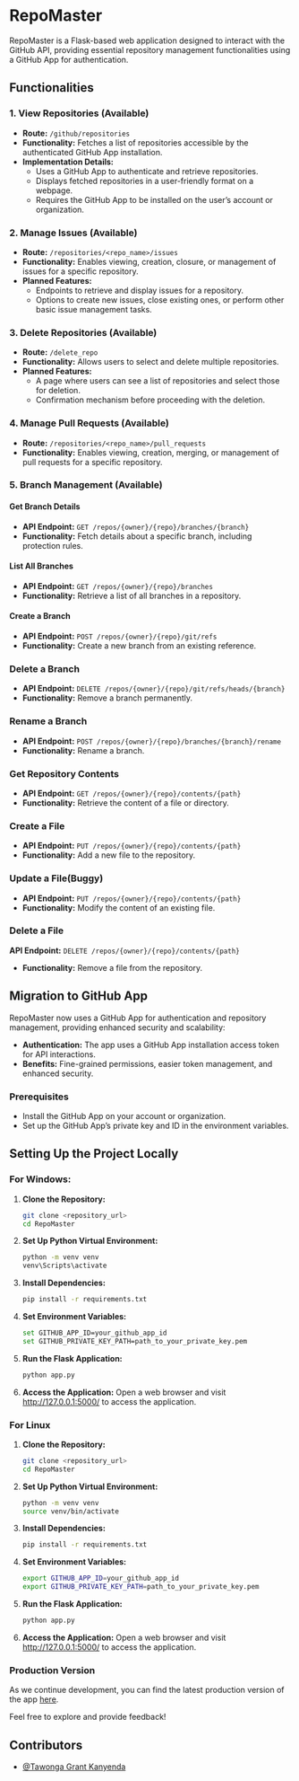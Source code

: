 # RepoMaster

RepoMaster is a Flask-based web application designed to interact with the GitHub API, providing essential repository management functionalities using a GitHub App for authentication.

## Functionalities

### 1. View Repositories (Available)
- **Route:** `/github/repositories`
- **Functionality:** Fetches a list of repositories accessible by the authenticated GitHub App installation.
- **Implementation Details:**
  - Uses a GitHub App to authenticate and retrieve repositories.
  - Displays fetched repositories in a user-friendly format on a webpage.
  - Requires the GitHub App to be installed on the user’s account or organization.

### 2. Manage Issues (Available)
- **Route:** `/repositories/<repo_name>/issues`
- **Functionality:** Enables viewing, creation, closure, or management of issues for a specific repository.
- **Planned Features:**
  - Endpoints to retrieve and display issues for a repository.
  - Options to create new issues, close existing ones, or perform other basic issue management tasks.

### 3. Delete Repositories (Available)
- **Route:** `/delete_repo`
- **Functionality:** Allows users to select and delete multiple repositories.
- **Planned Features:**
  - A page where users can see a list of repositories and select those for deletion.
  - Confirmation mechanism before proceeding with the deletion.

### 4. Manage Pull Requests (Available)
- **Route:** `/repositories/<repo_name>/pull_requests`
- **Functionality:** Enables viewing, creation, merging, or management of pull requests for a specific repository.  

### 5. Branch Management (Available)

#### Get Branch Details
- **API Endpoint:** `GET /repos/{owner}/{repo}/branches/{branch}`  
- **Functionality:** Fetch details about a specific branch, including protection rules.

#### List All Branches
- **API Endpoint:** `GET /repos/{owner}/{repo}/branches`  
- **Functionality:** Retrieve a list of all branches in a repository.

#### Create a Branch
- **API Endpoint:** `POST /repos/{owner}/{repo}/git/refs`  
- **Functionality:** Create a new branch from an existing reference.

### Delete a Branch
- **API Endpoint:** `DELETE /repos/{owner}/{repo}/git/refs/heads/{branch}`  
- **Functionality:** Remove a branch permanently.

### Rename a Branch
- **API Endpoint:** `POST /repos/{owner}/{repo}/branches/{branch}/rename`  
- **Functionality:** Rename a branch.

### Get Repository Contents
- **API Endpoint:** `GET /repos/{owner}/{repo}/contents/{path}`  
- **Functionality:** Retrieve the content of a file or directory.

### Create a File
- **API Endpoint:** `PUT /repos/{owner}/{repo}/contents/{path}`  
- **Functionality:** Add a new file to the repository.

### Update a File(Buggy)
- **API Endpoint:** `PUT /repos/{owner}/{repo}/contents/{path}`  
- **Functionality:** Modify the content of an existing file.

### Delete a File
**API Endpoint:** `DELETE /repos/{owner}/{repo}/contents/{path}`  
- **Functionality:** Remove a file from the repository.

## Migration to GitHub App
RepoMaster now uses a GitHub App for authentication and repository management, providing enhanced security and scalability:
- **Authentication:** The app uses a GitHub App installation access token for API interactions.
- **Benefits:** Fine-grained permissions, easier token management, and enhanced security.

### Prerequisites
- Install the GitHub App on your account or organization.
- Set up the GitHub App’s private key and ID in the environment variables.

## Setting Up the Project Locally

### For Windows:
1. **Clone the Repository:**
   ```bash
   git clone <repository_url>
   cd RepoMaster
   ```

2. **Set Up Python Virtual Environment:**
   ```bash
   python -m venv venv
   venv\Scripts\activate
   ```

3. **Install Dependencies:**
   ```bash
   pip install -r requirements.txt
   ```

4. **Set Environment Variables:**
   ```bash
   set GITHUB_APP_ID=your_github_app_id
   set GITHUB_PRIVATE_KEY_PATH=path_to_your_private_key.pem
   ```

5. **Run the Flask Application:**
   ```bash
   python app.py
   ```

6. **Access the Application:**
   Open a web browser and visit http://127.0.0.1:5000/ to access the application.


### For Linux

1. **Clone the Repository:**
   ```bash
   git clone <repository_url>
   cd RepoMaster
   ```

2. **Set Up Python Virtual Environment:**
   ```bash
   python -m venv venv
   source venv/bin/activate
   ```

3. **Install Dependencies:**
   ```bash
   pip install -r requirements.txt
   ```

4. **Set Environment Variables:**
   ```bash
   export GITHUB_APP_ID=your_github_app_id
   export GITHUB_PRIVATE_KEY_PATH=path_to_your_private_key.pem
   ```

5. **Run the Flask Application:**
   ```bash
   python app.py
   ```

6. **Access the Application:**
   Open a web browser and visit http://127.0.0.1:5000/ to access the application.


### Production Version

As we continue development, you can find the latest production version of the app [here](https://repomaster.tgkcapture.online/).

Feel free to explore and provide feedback!


## Contributors

- [@Tawonga Grant Kanyenda](https://github.com/TgkCapture)